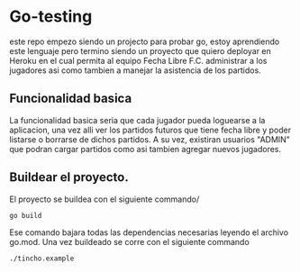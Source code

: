 # Go-testing
este repo empezo siendo un projecto para probar go, estoy aprendiendo este lenguaje 
pero termino siendo un proyecto que quiero deployar en Heroku en el cual permita al equipo
Fecha Libre F.C. administrar a los jugadores asi como tambien a manejar la asistencia de los partidos.

## Funcionalidad basica

La funcionalidad basica seria que cada jugador pueda loguearse a la aplicacion, una vez alli
ver los partidos futuros que tiene fecha libre y poder listarse o borrarse de dichos partidos.
A su vez, existiran usuarios "ADMIN" que podran cargar partidos como asi tambien agregar nuevos jugadores.

## Buildear el proyecto.

El proyecto se buildea con el siguiente commando/

```
go build
```

Ese comando bajara todas las dependencias necesarias leyendo el archivo go.mod.
Una vez buildeado se corre con el siguiente commando

```
./tincho.example
```